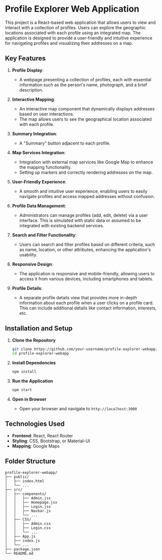 # Profile Explorer Web Application

This project is a React-based web application that allows users to view and interact with a collection of profiles. Users can explore the geographic locations associated with each profile using an integrated map. The application is designed to provide a user-friendly and intuitive experience for navigating profiles and visualizing their addresses on a map.

## Key Features

1. **Profile Display**: 
   - A webpage presenting a collection of profiles, each with essential information such as the person's name, photograph, and a brief description.

2. **Interactive Mapping**: 
   - An interactive map component that dynamically displays addresses based on user interactions.
   - The map allows users to see the geographical location associated with each profile.

3. **Summary Integration**: 
   - A "Summary" button adjacent to each profile.

4. **Map Services Integration**: 
   - Integration with external map services like Google Map to enhance the mapping functionality.
   - Setting up markers and correctly rendering addresses on the map.

5. **User-Friendly Experience**: 
   - A smooth and intuitive user experience, enabling users to easily navigate profiles and access mapped addresses without confusion.

6. **Profile Data Management**: 
   - Administrators can manage profiles (add, edit, delete) via a user interface. This is simulated with static data or assumed to be integrated with existing backend services.

7. **Search and Filter Functionality**: 
   - Users can search and filter profiles based on different criteria, such as name, location, or other attributes, enhancing the application's usability.

8. **Responsive Design**: 
   - The application is responsive and mobile-friendly, allowing users to access it from various devices, including smartphones and tablets.

9. **Profile Details**: 
   - A separate profile details view that provides more in-depth information about each profile when a user clicks on a profile card. This can include additional details like contact information, interests, etc.

## Installation and Setup

1. **Clone the Repository**
   ```bash
   git clone https://github.com/your-username/profile-explorer-webapp.git
   cd profile-explorer-webapp
   ```

2. **Install Dependencies**
   ```bash
   npm install
   ```

3. **Run the Application**
   ```bash
   npm start
   ```

4. **Open in Browser**
   - Open your browser and navigate to `http://localhost:3000`

## Technologies Used

- **Frontend**: React, React Router
- **Styling**: CSS, Bootstrap, or Material-UI
-  **Mapping**: Google Maps

## Folder Structure

```
profile-explorer-webapp/
├── public/
│   ├── index.html
│   └── ...
├── src/
│   ├── components/
│   │   ├── Admin.jsx
│   │   ├── Homepage.jsx
│   │   ├── Login.jsx
│   │   ├── Navbar.js
│   │   └── ...
│   ├── CSS/
│   │   ├── Admin.css
│   │   ├── Login.css
│   │   └── ...
│   ├── App.js
│   ├── index.js
│   └── ...
├── package.json
└── README.md
```





